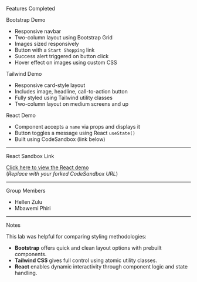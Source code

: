 Features Completed

Bootstrap Demo
- Responsive navbar
- Two-column layout using Bootstrap Grid
- Images sized responsively
- Button with a `Start Shopping` link
- Success alert triggered on button click
- Hover effect on images using custom CSS

Tailwind Demo
- Responsive card-style layout
- Includes image, headline, call-to-action button
- Fully styled using Tailwind utility classes
- Two-column layout on medium screens and up

React Demo
- Component accepts a `name` via props and displays it
- Button toggles a message using React `useState()`
- Built using CodeSandbox (link below)

---

React Sandbox Link

[Click here to view the React demo](https://codesandbox.io/p/sandbox/react-new)  
(*Replace with your forked CodeSandbox URL*)

---

Group Members

- Hellen Zulu
- Mbawemi Phiri

---

Notes

This lab was helpful for comparing styling methodologies:
- **Bootstrap** offers quick and clean layout options with prebuilt components.
- **Tailwind CSS** gives full control using atomic utility classes.
- **React** enables dynamic interactivity through component logic and state handling.

